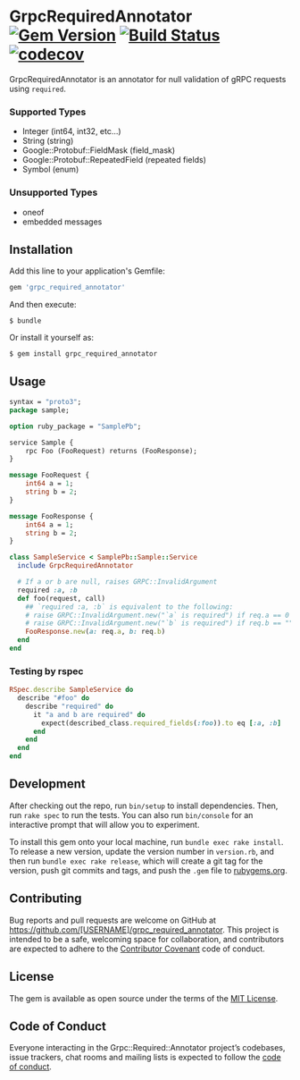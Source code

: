 # GrpcRequiredAnnotator [![Gem Version](https://badge.fury.io/rb/grpc_required_annotator.svg)](https://badge.fury.io/rb/grpc_required_annotator) [![Build Status](https://travis-ci.com/euglena1215/grpc_required_annotator.svg?branch=master)](https://travis-ci.com/euglena1215/grpc_required_annotator) [![codecov](https://codecov.io/gh/euglena1215/grpc_required_annotator/branch/master/graph/badge.svg)](https://codecov.io/gh/euglena1215/grpc_required_annotator)

GrpcRequiredAnnotator is an annotator for null validation of gRPC requests using `required`.

### Supported Types

- Integer (int64, int32, etc...)
- String (string)
- Google::Protobuf::FieldMask (field_mask)
- Google::Protobuf::RepeatedField (repeated fields)
- Symbol (enum)

### Unsupported Types

- oneof
- embedded messages

## Installation

Add this line to your application's Gemfile:

```ruby
gem 'grpc_required_annotator'
```

And then execute:

    $ bundle

Or install it yourself as:

    $ gem install grpc_required_annotator

## Usage

```proto
syntax = "proto3";
package sample;

option ruby_package = "SamplePb";

service Sample {
    rpc Foo (FooRequest) returns (FooResponse);
}

message FooRequest {
    int64 a = 1;
    string b = 2;
}

message FooResponse {
    int64 a = 1;
    string b = 2;
}
```

```rb
class SampleService < SamplePb::Sample::Service
  include GrpcRequiredAnnotator

  # If a or b are null, raises GRPC::InvalidArgument
  required :a, :b
  def foo(request, call)
    ## `required :a, :b` is equivalent to the following:
    # raise GRPC::InvalidArgument.new("`a` is required") if req.a == 0
    # raise GRPC::InvalidArgument.new("`b` is required") if req.b == ""
    FooResponse.new(a: req.a, b: req.b)
  end
end
```

### Testing by rspec

```rb
RSpec.describe SampleService do
  describe "#foo" do
    describe "required" do
      it "a and b are required" do
        expect(described_class.required_fields(:foo)).to eq [:a, :b]
      end
    end
  end
end

```

## Development

After checking out the repo, run `bin/setup` to install dependencies. Then, run `rake spec` to run the tests. You can also run `bin/console` for an interactive prompt that will allow you to experiment.

To install this gem onto your local machine, run `bundle exec rake install`. To release a new version, update the version number in `version.rb`, and then run `bundle exec rake release`, which will create a git tag for the version, push git commits and tags, and push the `.gem` file to [rubygems.org](https://rubygems.org).

## Contributing

Bug reports and pull requests are welcome on GitHub at https://github.com/[USERNAME]/grpc_required_annotator. This project is intended to be a safe, welcoming space for collaboration, and contributors are expected to adhere to the [Contributor Covenant](http://contributor-covenant.org) code of conduct.

## License

The gem is available as open source under the terms of the [MIT License](https://opensource.org/licenses/MIT).

## Code of Conduct

Everyone interacting in the Grpc::Required::Annotator project’s codebases, issue trackers, chat rooms and mailing lists is expected to follow the [code of conduct](https://github.com/[USERNAME]/grpc_required_annotator/blob/master/CODE_OF_CONDUCT.md).
